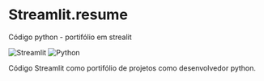 # Streamlit.resume
Código python - portifólio em strealit

![Streamlit](https://img.shields.io/badge/Streamlit-FF4B4B?style=for-the-badge&logo=Streamlit&logoColor=white)
![Python](https://img.shields.io/badge/Python-3776AB?style=for-the-badge&logo=python&logoColor=white)

Código Streamlit como portifólio de projetos como desenvolvedor python.
